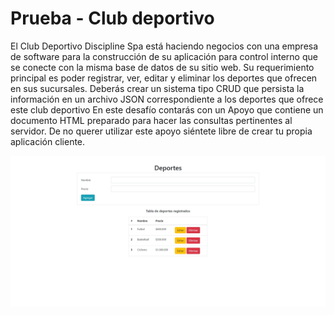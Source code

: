 # Prueba - Club deportivo

El Club Deportivo Discipline Spa está haciendo negocios con una empresa de software para
la construcción de su aplicación para control interno que se conecte con la misma base de
datos de su sitio web. Su requerimiento principal es poder registrar, ver, editar y eliminar los
deportes que ofrecen en sus sucursales.
Deberás crear un sistema tipo CRUD que persista la información en un archivo JSON
correspondiente a los deportes que ofrece este club deportivo
En este desafío contarás con un Apoyo que contiene un documento HTML preparado para
hacer las consultas pertinentes al servidor. De no querer utilizar este apoyo siéntete libre de
crear tu propia aplicación cliente. 

![deporte](screenshot/deporte.png)
